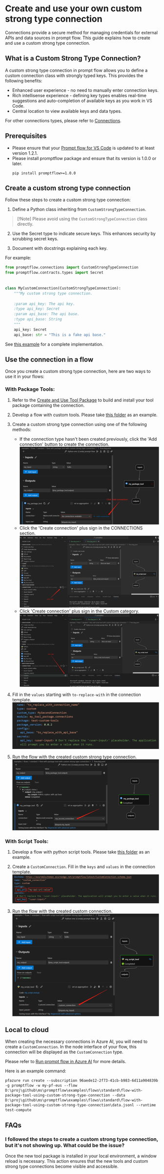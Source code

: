 # Create and use your own custom strong type connection
Connections provide a secure method for managing credentials for external APIs and data sources in prompt flow. This guide explains how to create and use a custom strong type connection.

## What is a Custom Strong Type Connection?
A custom strong type connection in prompt flow allows you to define a custom connection class with strongly typed keys. This provides the following benefits:

* Enhanced user experience - no need to manually enter connection keys.
* Rich intellisense experience - defining key types enables real-time suggestions and auto-completion of available keys as you work in VS Code.
* Central location to view available keys and data types.

For other connections types, please refer to [Connections](https://microsoft.github.io/promptflow/concepts/concept-connections.html).

## Prerequisites
- Please ensure that your [Prompt flow for VS Code](https://marketplace.visualstudio.com/items?itemName=prompt-flow.prompt-flow) is updated to at least version 1.2.1.
- Please install promptflow package and ensure that its version is 1.0.0 or later.
  ```
  pip install promptflow>=1.0.0
  ```

## Create a custom strong type connection
Follow these steps to create a custom strong type connection:

1. Define a Python class inheriting from `CustomStrongTypeConnection`.
  > [!Note] Please avoid using the `CustomStrongTypeConnection` class directly.

2. Use the Secret type to indicate secure keys. This enhances security by scrubbing secret keys.

3. Document with docstrings explaining each key.

For example:

```python
from promptflow.connections import CustomStrongTypeConnection
from promptflow.contracts.types import Secret


class MyCustomConnection(CustomStrongTypeConnection):
    """My custom strong type connection.

    :param api_key: The api key.
    :type api_key: Secret
    :param api_base: The api base.
    :type api_base: String
    """
    api_key: Secret
    api_base: str = "This is a fake api base."

```

See [this example](https://github.com/microsoft/promptflow/blob/main/examples/tools/tool-package-quickstart/my_tool_package/tools/tool_with_custom_strong_type_connection.py) for a complete implementation.

## Use the connection in a flow
Once you create a custom strong type connection, here are two ways to use it in your flows:

### With Package Tools:

1. Refer to the [Create and Use Tool Package](create-and-use-tool-package.md#create-custom-tool-package) to build and install your tool package containing the connection.

2. Develop a flow with custom tools. Please take [this folder](https://github.com/microsoft/promptflow/tree/main/examples/tools/use-cases/custom-strong-type-connection-package-tool-showcase) as an example.

3. Create a custom strong type connection using one of the following methods:
    - If the connection type hasn't been created previously, click the 'Add connection' button to create the connection.
    ![create_custom_strong_type_connection_in_node_interface](../../media/how-to-guides/develop-a-tool/create_custom_strong_type_connection_in_node_interface.png)
    - Click the 'Create connection' plus sign in the CONNECTIONS section.
    ![create_custom_strong_type_connection_add_sign](../../media/how-to-guides/develop-a-tool/create_custom_strong_type_connection_add_sign.png)
    - Click 'Create connection' plus sign in the Custom category.
    ![create_custom_strong_type_connection_in_custom_category](../../media/how-to-guides/develop-a-tool/create_custom_strong_type_connection_in_custom_category.png) 

4. Fill in the `values` starting with `to-replace-with` in the connection template.
![custom_strong_type_connection_template](../../media/how-to-guides/develop-a-tool/custom_strong_type_connection_template.png)

5. Run the flow with the created custom strong type connection.
![use_custom_strong_type_connection_in_flow](../../media/how-to-guides/develop-a-tool/use_custom_strong_type_connection_in_flow.png)

### With Script Tools:

1. Develop a flow with python script tools. Please take [this folder](https://github.com/microsoft/promptflow/tree/main/examples/tools/use-cases/custom-strong-type-connection-script-tool-showcase) as an example.

2. Create a `CustomConnection`. Fill in the `keys` and `values` in the connection template.
  ![custom](../../media/how-to-guides/develop-a-tool/custom_connection_template.png)

3. Run the flow with the created custom connection.
  ![use_custom_connection_in_flow](../../media/how-to-guides/develop-a-tool/use_custom_connection_in_flow.png)


## Local to cloud
When creating the necessary connections in Azure AI, you will need to create a `CustomConnection`. In the node interface of your flow, this connection will be displayed as the `CustomConnection` type.

Please refer to [Run prompt flow in Azure AI](https://microsoft.github.io/promptflow/cloud/azureai/quick-start.html) for more details.

Here is an example command:
```
pfazure run create --subscription 96aede12-2f73-41cb-b983-6d11a904839b -g promptflow -w my-pf-eus --flow D:\proj\github\ms\promptflow\examples\flows\standard\flow-with-package-tool-using-custom-strong-type-connection --data D:\proj\github\ms\promptflow\examples\flows\standard\flow-with-package-tool-using-custom-strong-type-connection\data.jsonl --runtime test-compute
```

## FAQs

### I followed the steps to create a custom strong type connection, but it's not showing up. What could be the issue?

Once the new tool package is installed in your local environment, a window reload is necessary. This action ensures that the new tools and custom strong type connections become visible and accessible.
